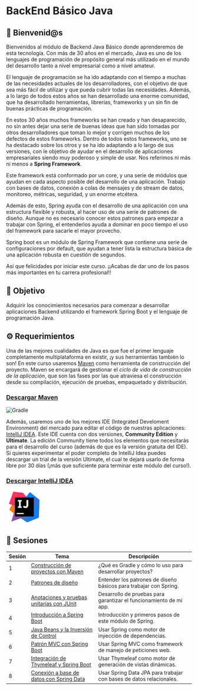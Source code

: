 # BackEnd Básico Java

## :wave: Bienvenid@s

Bienvenidos al módulo de Backend Java Básico donde aprenderemos de esta tecnología. Con más de 30 años en el mercado, Java es uno de los lenguajes de programación de propósito general más utilizado en el mundo del desarrollo tanto a nivel empresarial como a nivel amateur. 

El lenguaje de programación se ha ido adaptando con el tiempo a muchas de las necesidades actuales de los desarrolladores, con el objetivo de que sea más fácil de utilizar y que pueda cubrir todas las necesidades. Además, a lo largo de todos estos años se han desarrollado una enorme comunidad, que ha desarrollado herramientas, librerías, frameworks y un sin fin de buenas prácticas de programación. 

En estos 30 años muchos frameworks se han creado y han desaparecido, no sin antes dejar una serie de buenas ideas que han sido tomadas por otros desarrolladores que toman lo mejor y corrigen muchos de los defectos de estos frameworks. Dentro de todos estos frameworks, uno se ha destacado sobre los otros y se ha ido adaptando a lo largo de sus versiones, con le objetivo de ayudar en el desarrollo de aplicaciones empresariales siendo muy poderoso y simple de usar. Nos referimos ni más ni menos a **Spring Framework**.

Este framework está conformado por un core, y una serie de módulos que ayudan en cada aspecto posible del desarrollo de una aplicación. Trabajo con bases de datos, conexión a colas de mensajes y de stream de datos, monitoreo, métricas, seguridad, y un enorme etcétera. 

Además de esto, Spring ayuda con el desarrollo de una aplicación con una estructura flexible y robusta, al hacer uso de una serie de patrones de diseño. Aunque no es necesario conocer estos patrones para empezar a trabajar con Spring, el entenderlos ayuda a dominar en poco tiempo el uso del framework para sacarle el mayor provecho.

Spring boot es un módulo de Spring Framework que contiene una serie de configuraciones por default, que ayudan a tener lista la estructura básica de una aplicación robusta en cuestión de segundos.

Así que felicidades por iniciar este curso. ¡¡Acabas de dar uno de los pasos más importantes en tu carrera profesional!!

## :dart: Objetivo

Adquirir los conocimientos necesarios para comenzar a desarrollar aplicaciones Backend utilizando el framework Spring Boot y el lenguaje de programación Java.

## :gear: Requerimientos

Una de las mejores cualidades de Java es que fue el primer lenguaje completamente multiplataforma en existir, ¡y sus herramientas también lo son! En este curso usaremos [Maven](https://maven.apache.org/install.html) como herramienta de construcción del proyecto. Maven se encargará de gestionar el *ciclo de vida de construcción de la aplicación*, que son las fases por las que atraviesa el construcción desde su compilación, ejecución de pruebas, empaquetado y distribución.

### [Descargar Maven](https://maven.apache.org/install.html)

<img src="https://upload.wikimedia.org/wikipedia/commons/thumb/5/52/Apache_Maven_logo.svg/1280px-Apache_Maven_logo.svg.png" alt="Gradle" width="100"/>

Además, usaremos uno de los mejores IDE (Integrated Develoment Environment) del mercado para editar el código de nuestras aplicaciones: [IntelliJ IDEA](https://www.jetbrains.com/idea/). Este IDE cuenta con dos versiones, **Community Edition** y **Ultimate**. La edición Community tiene todos los elementos que necesitarás para el desarrollo del curso (además de que es la versión gratuita del IDE). Si quieres experimentar el poder completo de IntelliJ Idea puedes descargar un trial de la versión Ultimate, el cual te dejará usarlo de forma libre por 30 días (¡más que suficiente para terminar este módulo del curso!).

### [Descargar IntelliJ IDEA](https://www.jetbrains.com/idea/)

<img src=".github/assets/img/idea.png" alt="IntelliJ IDEA" width="100"/>

## :bookmark_tabs: Sesiones 

| Sesión | Tema                                                         | Descripción                                                       |
|--------|--------------------------------------------------------------|-------------------------------------------------------------------|
|    1   | [Construcción de proyectos con Maven](./Sesion-01)          | ¿Qué es Gradle y cómo lo uso para desarrollar proyectos?          |
|    2   | [Patrones de diseño](./Sesion-02)                            | Entender los patrones de diseño básicos para trabajar con Spring. |
|    3   | [Anotaciones y pruebas unitarias con JUnit](./Sesion-03)     | Desarrollo de pruebas para garantizar el funcionamiento de mi app.|
|    4   | [Introducción a Spring Boot](./Sesion-04)                    | Introducción y primeros pasos de este módulo de Spring.           |
|    5   | [Java Beans y la Inversión de Control](./Sesion-05)          | Usar Spring como motor de inyección de dependencias.              |
|    6   | [Patrón MVC con Spring Boot](./Sesion-06)                    | Usar Spring MVC como framework de manejo de peticiones web.       |
|    7   | [Integración de Thymeleaf y Spring Boot](./Sesion-07)        | Usar Thymeleaf como motor de generación de vistas dinámicas.       |
|    8   | [Conexión a base de datos con Spring Data](./Sesion-08)      | Usar Spring Data JPA para trabajar con bases de datos relacionales.|

